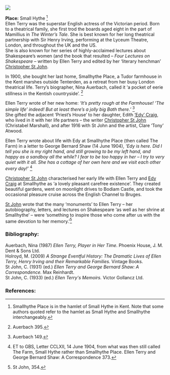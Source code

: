 <a href="https://juncture-digital.org"><img src="https://juncture-digital.org/images/ve-button.png"></a>

<param ve-config title="Dame (Alice) Ellen Terry (27 February 1847 – 21 July 1928)" author="Carla Danella" layout="vtl" banner="https://upload.wikimedia.org/wikipedia/commons/a/a3/Dame_%28Alice%29_Ellen_Terry_%28%27Choosing%27%29_by_George_Frederic_Watts.jpg">

<param ve-entity eid="Q7543679" aliases="Smallhythe Place">
<param ve-entity eid="Q3486845" aliases="Small Hythe|Smallhythe">
<param ve-entity eid="Q614560" aliases="Tenterden">
<param ve-entity eid="Q17556849" aliases="Priest’s House">
<param ve-entity eid="Q639208" aliases="Bodiam Castle">

**Place:** Small Hythe [^ref1]   
Ellen Terry was the superstar English actress of the Victorian period. Born to a theatrical family, she first trod the boards aged eight in the part of Mamillius in _The Winter’s Tale_. She is best known for her long theatrical partnership with Sir Henry Irving, performing at the Lyceum Theatre, London, and throughout the UK and the US.   
She is also known for her series of highly-acclaimed lectures about Shakespeare’s women (and the book that resulted – _Four Lectures on Shakespeare_ – written by Ellen Terry and edited by her ‘literary henchman’ [Christopher St John](/20c/20c-st-john-biography).
<param ve-image url="https://upload.wikimedia.org/wikipedia/commons/1/1b/Ellen_Terry_as_Margaret.jpg" label="Photograph of Ellen Terry as Margaret in Faust, Lyceum Theatre." attribution=" Window & Grove, CC BY-SA 4.0 <https://creativecommons.org/licenses/by-sa/4.0>, via Wikimedia Commons ">
<param ve-image url="https://upload.wikimedia.org/wikipedia/commons/2/27/Ellen_Terry_3.jpg" label="Ellen Terry as Mamillius" attribution="From Wikimedia Commons, the free media repository">
<param ve-image url="https://upload.wikimedia.org/wikipedia/commons/d/d3/Lyceum_Theatre%2C_Wellington_St%2C_London.jpg" label="Lyceum Theatre, Wellington St, London" attribution="Paul the Archivist, CC BY-SA 4.0, via Wikimedia Commons">

In 1900, she bought her last home, Smallhythe Place, a Tudor farmhouse in the Kent marshes outside Tenterden, as a retreat from her busy London theatrical life. Terry’s biographer, Nina Auerbach, called it ‘a pocket of eerie stillness in the Kentish countryside’. [^ref2]
<param ve-image url="https://upload.wikimedia.org/wikipedia/commons/5/52/Smallhythe_Place%2C_Kent_1.jpg" label="Smallhythe Place" attribution="Poliphilo, CC0, via Wikimedia Commons">
<param ve-image url="https://upload.wikimedia.org/wikipedia/commons/3/37/The_Woolpack_Hotel%2C_Tenterden_-_geograph.org.uk_-_2123859.jpg" label="Tenterden" attribution="The Woolpack Hotel, Tenterden by Oast House Archive, CC BY-SA 2.0, via Wikimedia Commons">
<param ve-image url="https://upload.wikimedia.org/wikipedia/commons/9/95/Wealden_countryside_3194.JPG" label="Kentish countryside" attribution=" Photograph by Clem Rutter, Rochester, Kent. (www.clemrutter.net)., CC BY-SA 4.0, via Wikimedia Commons">
<param ve-map center="Q7543679" zoom="15">
<param ve-map center="Q614560" zoom="15">

Ellen Terry wrote of her new home: _‘It’s pretty rough at the Farmhouse! ‘The simple life’ indeed! But at least there’s a jolly big Bath there.’_ [^ref3]   
She gifted the adjacent ‘Priest’s House’ to her daughter, Edith [‘Edy’ Craig](/20c/20c-craig-biography), who lived in it with her life partners – the writer [Christopher St John](/20c/20c-st-john-biography) (Christabel Marshall), and after 1916 with St John and the artist, Clare ‘Tony’ Atwood. 
<param ve-image url="https://upload.wikimedia.org/wikipedia/commons/0/0c/Priest%27s_House_Small_Hythe_Kent_Geograph-1641754-by-Robin-Webster.jpg" label="Priest’s House" attribution="Robin Webster / Small Hythe rectory">
<param ve-map center="Q17556849" zoom="15">

Ellen Terry wrote about life with Edy at Smallhythe Place (then called The Farm) in a letter to George Bernard Shaw (14 June 1904), _‘Edy is here. Did I tell you she is my right hand, and still growing to be my left hand, and happy as a sandboy all the while? I fear to be too happy in her – I try to very quiet with it all. She has a cottage of her own here and we visit each other every day!’_ [^ref4]
<param ve-map center="Q7543679" zoom="15">

[Christopher St John](/20c/20c-st-john-biography) characterised her early life with Ellen Terry and [Edy Craig](/20c/20c-craig-biography) at Smallhythe as ‘a lovely pleasant carefree existence’. They created beautiful gardens, went on moonlight drives to Bodiam Castle, and took the occasional pleasure cruise across the English Channel to Bruges.
<param ve-image url="https://upload.wikimedia.org/wikipedia/commons/7/7b/Bodiam-castle-10My8-1185.jpg" label="Bodiam Castle" attribution="WyrdLight-McCallum Photography www.wyrdlight.eu, CC BY-SA 3.0, via Wikimedia Commons">
<param ve-map center="Q7543679" zoom="10">
<param ve-map center="Q639208" zoom="10">

[St John](/20c/20c-st-john-biography) wrote that the many ‘monuments’ to Ellen Terry – her autobiography, letters, and lectures on Shakespeare ‘as well as her shrine at Smallhythe’ – were ‘something to inspire those who come after us with the same devotion to her memory.’[^ref5]
<param ve-map center="Q7543679" zoom="15">

### Bibliography:

Auerbach, Nina (1987) _Ellen Terry, Player in Her Time._ Phoenix House, J. M. Dent & Sons Ltd.   
Holroyd, M. (2009) _A Strange Eventful History: The Dramatic Lives of Ellen Terry, Henry Irving and their Remarkable Families._ Vintage Books.   
St John, C. (1931) (ed.) _Ellen Terry and George Bernard Shaw: A Correspondence._ Max Reinhardt.   
St John, C. (1933) (ed.) _Ellen Terry's Memoirs._ Victor Gollancz Ltd.  

### References:

[^ref1]: Smallhythe Place is in the hamlet of Small Hythe in Kent. Note that some authors quoted refer to the hamlet as Small Hythe and Smallhythe interchangeably. 
[^ref2]: Auerbach 395.
[^ref3]: Auerbach 149.
[^ref4]: ET to GBS, Letter CCLXII, 14 June 1904, from what was then still called The Farm, Small Hythe rather than Smallhythe Place. Ellen Terry and George Bernard Shaw: A Correspondence 373.
[^ref5]: St John, 354.

